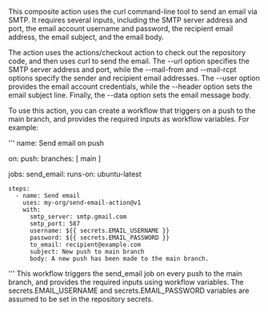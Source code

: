 This composite action uses the curl command-line tool to send an email via SMTP. It requires several inputs, including the SMTP server address and port, the email account username and password, the recipient email address, the email subject, and the email body.

The action uses the actions/checkout action to check out the repository code, and then uses curl to send the email. The --url option specifies the SMTP server address and port, while the --mail-from and --mail-rcpt options specify the sender and recipient email addresses. The --user option provides the email account credentials, while the --header option sets the email subject line. Finally, the --data option sets the email message body.

To use this action, you can create a workflow that triggers on a push to the main branch, and provides the required inputs as workflow variables. For example:

'''
name: Send email on push

on:
  push:
    branches: [ main ]

jobs:
  send_email:
    runs-on: ubuntu-latest

    steps:
      - name: Send email
        uses: my-org/send-email-action@v1
        with:
          smtp_server: smtp.gmail.com
          smtp_port: 587
          username: ${{ secrets.EMAIL_USERNAME }}
          password: ${{ secrets.EMAIL_PASSWORD }}
          to_email: recipient@example.com
          subject: New push to main branch
          body: A new push has been made to the main branch.
'''
This workflow triggers the send_email job on every push to the main branch, and provides the required inputs using workflow variables. The secrets.EMAIL_USERNAME and secrets.EMAIL_PASSWORD variables are assumed to be set in the repository secrets.
